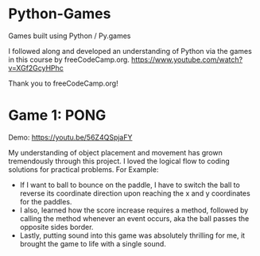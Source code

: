 # Python-Games
Games built using Python / Py.games

I followed along and developed an understanding of Python via the games in this course by freeCodeCamp.org. 
https://www.youtube.com/watch?v=XGf2GcyHPhc

Thank you to freeCodeCamp.org!

# Game 1: PONG
Demo: https://youtu.be/56Z4QSpjaFY

My understanding of object placement and movement has grown tremendously through this project. I loved the logical flow to coding solutions for practical problems. 
For Example: 
- If I want to ball to bounce on the paddle, I have to switch the ball to reverse its coordinate direction upon reaching the x and y coordinates for the paddles.
- I also, learned how the score increase requires a method, followed by calling the method whenever an event occurs, aka the ball passes the opposite sides border.
- Lastly, putting sound into this game was absolutely thrilling for me, it brought the game to life with a single sound.
